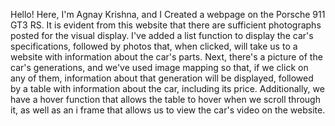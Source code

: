 
Hello!
Here, I'm Agnay Krishna, and I Created a webpage on the Porsche 911 GT3 RS. 
It is evident from this website that there are sufficient photographs posted for the visual display. 
I've added a list function to display the car's specifications, followed by photos that, when clicked, will take us to a website with information about the car's parts. Next, there's a picture of the car's generations, and we've used image mapping so that,
if we click on any of them, information about that generation will be displayed, followed by a table with information about the car, including its price. 
Additionally, we have a hover function that allows the table to hover when we scroll through it, as well as an i frame that allows us to view the car's video on the website.

